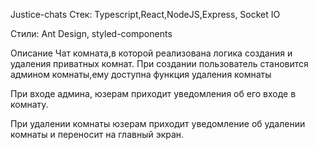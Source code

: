 Justice-chats
Cтек:
Typescript,React,NodeJS,Express, Socket IO

Стили:
Ant Design, styled-components

Описание
Чат комната,в которой реализована логика создания и удаления приватных комнат. При создании пользователь становится админом комнаты,ему доступна функция удаления комнаты

При входе админа, юзерам приходит уведомления об его входе в комнату.

При удалении комнаты юзерам приходит уведомление об удалении комнаты и переносит на главный экран.
